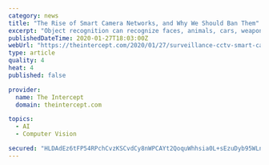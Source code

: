 ```yaml
---
category: news
title: "The Rise of Smart Camera Networks, and Why We Should Ban Them"
excerpt: "Object recognition can recognize faces, animals, cars, weapons, fires, and other things, as well as human characteristics like gender, age, and hair color. Anomalous or unusual behavior detection ..."
publishedDateTime: 2020-01-27T18:03:00Z
webUrl: "https://theintercept.com/2020/01/27/surveillance-cctv-smart-camera-networks/"
type: article
quality: 4
heat: 4
published: false

provider:
  name: The Intercept
  domain: theintercept.com

topics:
  - AI
  - Computer Vision

secured: "HLDAdEz6tFP54RPchCvzKSCvdCy8nWPCAYt2QoquWhhsia0L+sEzuDyb95WLne8wubPqK2BrugTM6v58RpN/GTl4juRFOvxkC6qJXXVQlwzWutIhPNFOai1MWS3X4bWoO1uNV+T+z4lnlTNgQWW2rZeTjb7bAbbjM4VZnX/1fMLcnCjCzUdfOvpE6BX1dQvgJfhiCm2DLOMnyNVLh5orYPI7RLSICfvsIJcIqavGGUzrEPVkUFfz8aJES9sENSe65KRnfOh6mPhIhQQkzAmX05IpAgRCKwmR7Agg1p2sOK9DglaLUI0jz0lQyfaqPVrs;GIYjsXDZsaNKLg5dDeLlJA=="
---
```


